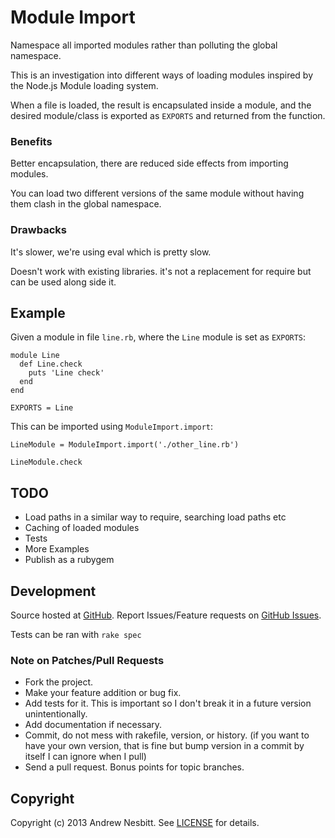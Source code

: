 # Module Import

Namespace all imported modules rather than polluting the global namespace.

This is an investigation into different ways of loading modules inspired by the Node.js Module loading system.

When a file is loaded, the result is encapsulated inside a module, and the desired module/class is exported as `EXPORTS` and returned from the function.

### Benefits

Better encapsulation, there are reduced side effects from importing modules. 

You can load two different versions of the same module without having them clash in the global namespace.

### Drawbacks

It's slower, we're using eval which is pretty slow.

Doesn't work with existing libraries. it's not a replacement for require but can be used along side it.

## Example

Given a module in file `line.rb`, where the `Line` module is set as `EXPORTS`:

    module Line
      def Line.check
        puts 'Line check'
      end
    end

    EXPORTS = Line

This can be imported using `ModuleImport.import`:

    LineModule = ModuleImport.import('./other_line.rb')
    
    LineModule.check
    
## TODO

* Load paths in a similar way to require, searching load paths etc
* Caching of loaded modules
* Tests
* More Examples
* Publish as a rubygem

## Development

Source hosted at [GitHub](http://github.com/andrew/module_import).
Report Issues/Feature requests on [GitHub Issues](http://github.com/andrew/module_import/issues).

Tests can be ran with `rake spec`

### Note on Patches/Pull Requests

 * Fork the project.
 * Make your feature addition or bug fix.
 * Add tests for it. This is important so I don't break it in a
   future version unintentionally.
 * Add documentation if necessary.
 * Commit, do not mess with rakefile, version, or history.
   (if you want to have your own version, that is fine but bump version in a commit by itself I can ignore when I pull)
 * Send a pull request. Bonus points for topic branches.

## Copyright

Copyright (c) 2013 Andrew Nesbitt. See [LICENSE](https://github.com/andrew/module_import/blob/master/LICENSE) for details.
